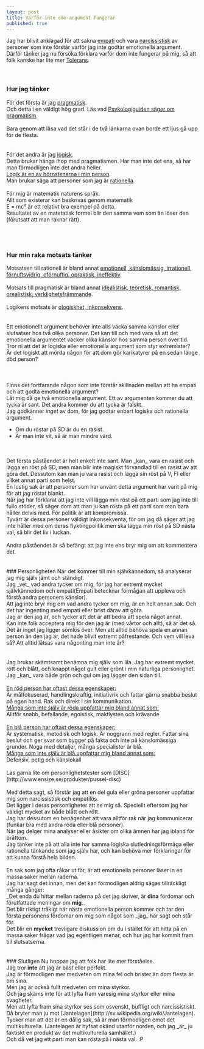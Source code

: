 ```yaml
---
layout: post
title: Varför inte emo-argument fungerar
published: true
---
```


Jag har blivit anklagad för att sakna [empati](http://sv.wikipedia.org/wiki/Empati) och vara [narcissistisk](http://sv.wikipedia.org/wiki/Narcissistisk_personlighetsst%C3%B6rning) av personer som inte förstår varför jag inte godtar emotionella argument. 
Därför tänker jag nu försöka förklara varför dom inte fungerar på mig, så att folk kanske har lite mer [Tolerans](http://dogshittaco.github.io/Tolerance/).<br/>
<br/>
<br/>
### Hur jag tänker
För det första är jag [pragmatisk](http://sv.wiktionary.org/wiki/pragmatisk).<br/>
Och detta i en väldigt hög grad. Läs vad [Psykologiguiden säger om pragmatism](http://www.psykologiguiden.se/www/pages/?Lookup=pragmatism).<br/>
<br/>
Bara genom att läsa vad det står i de två länkarna ovan borde ett ljus gå upp för de flesta.<br/>
<br/>
<br/>
För det andra är jag [logisk](http://sv.wiktionary.org/wiki/logisk).<br/>
Detta brukar hänga ihop med pragmatismen. Har man inte det ena, så har man förmodligen inte det andra heller.<br/>
[Logik är en av hörnstenarna i min person](http://sv.wikipedia.org/wiki/Logik).<br/>
Man brukar säga att personer som jag är [rationella](http://g3.spraakdata.gu.se/saob/show.phtml?filenr=1/206/205.html).<br/>
<br/>
För mig är matematik naturens språk.<br />
Allt som existerar kan beskrivas genom matematik<br/>
E = mc² är ett relativt bra exempel på detta.<br/>
Resultatet av en matetatisk formel blir den samma vem som än löser den (förutsatt att man räknar rätt).<br/>
<br />
<br/>
<br/>
### Hur min raka motsats tänker
Motsatsen till rationell är bland annat [emotionell, känslomässig, irrationell, förnuftsvidrig, oförnuftig, opraktisk, ineffektiv](http://antonym.se/rationell).<br/>
<br/>
Motsats till pragmatisk är bland annat [idealistisk, teoretisk, romantisk, orealistisk, verklighetsfrämmande](http://antonym.se/pragmatisk).<br/>
<br/>
Logikens motsats är [ologiskhet, inkonsekvens](http://antonym.se/logik).<br/>
<br/>
<br/>
Ett emotionellt argument behöver inte alls väcka samma känslor eller slutsatser hos två olika personer. Det kan till och med vara så att det emotionella argumentet väcker olika känslor hos samma person över tid.<br/>
Tror ni att det är logiska eller emotionella argument som styr extremister?<br/>
Är det logiskt att mörda någon för att dom gör karikatyrer på en sedan länge död person?<br/>
<br/>
<br/>
<br/>
Finns det fortfarande någon som inte förstår skillnaden mellan att ha empati och att godta emotionella argument?<br />
Låt mig då ge två emotionella argument. Ett av argumenten kommer du att tycka är sant. Det andra kommer du att tycka är falskt. <br/>
Jag godkänner _inget_ av dom, för jag godtar enbart logiska och rationella argument.<br/>
<ul>
<li>
Om du röstar på SD är du en rasist.<br/>
</li>
<li>
Är man inte vit, så är man mindre värd.<br/>
</li>
</ul>
<br/>
<br/>
Det första påståendet är helt enkelt inte sant. Man _kan_ vara en rasist och lägga en röst på SD, men man blir inte magiskt förvandlad till en rasist av att göra det. Dessutom kan man ju vara rasist och lägga sin röst på V, FI eller vilket annat parti som helst.<br/>
En lustig sak är att personer som har använt detta argument har varit på mig för att jag röstat blankt.<br/>
När jag har förklarat att jag inte vill lägga min röst på ett parti som jag inte till fullo stöder, så säger dom att man ju kan rösta på ett parti som man bara håller delvis med. För politik är att kompromissa.<br/>
Tyvärr är dessa personer väldigt inkonsekventa, för om jag då säger att jag inte håller med om deras flyktingpolitik men ska lägga min röst på SD nästa val, så blir det liv i luckan.<br/>
<br/>
Andra påståendet är så befängt att jag inte ens bryr mig om att kommentera det.<br />
<br/>
<br/>
### Personligheten
När det kommer till min självkännedom, så analyserar jag mig själv jämt och ständigt.<br/>
Jag _vet_ vad andra tycker om mig, för jag har extremt mycket självkännedom och empati(Empati betecknar förmågan att uppleva och förstå andra personers känslor).<br/>
Att jag inte bryr mig om vad andra tycker om mig, är en helt annan sak. Och det har ingenting med empati eller brist därav att göra.<br/>
Jag är den jag är, och tycker att det är att bedra att spela något annat.<br/>
Kan inte folk acceptera mig för den jag är (med vårtor och allt), så är det så.<br />
Det är inget jag ligger sömlös över. Men att alltid behöva spela en annan person än den jag är, det hade blivit extremt påfrestande. Och vem vill leva så? Att alltid låtsas vara någonting man inte är?<br />
<br />
<br/>
Jag brukar skämtsamt benämna mig själv som lila. Jag har extremt mycket rött och blått, och knappt något gult eller grönt i min naturliga personlighet. Jag _kan_ vara både grön och gul om jag lägger den sidan till.<br/>
<br/>
<u>En röd person har oftast dessa egenskaper:</u><br/>
Är målfokuserad, handlingskraftig, initiativrik och fattar gärna snabba beslut på egen hand. Rak och direkt i sin kommunikation.<br/>
<u>Många som inte själv är röda uppfattar mig bland annat som:</u><br/>
Alltför snabb, befallande, egoistisk, maktlysten och krävande<br/>
<br/>
<u>En blå person har oftast dessa egenskaper:</u><br/>
Är systematisk, metodisk och logisk. Är noggrann med regler. Fattar sina beslut och ger svar som bygger på fakta och inte på känslomässiga grunder. Noga med detaljer, många specialister är blå.<br/>
<u>Många som inte själv är blå uppfattar mig bland annat som:</u><br/>
Defensiv, petig och känslokall<br/>
<br/>
Läs gärna lite om personlighetstester som [DISC](http://www.ensize.se/produkter/pussel-disc)<br/>
<br/>
Med detta sagt, så förstår jag att en del gula eller gröna personer uppfattar mig som narcissistisk och empatilös. <br/>
Det ligger i deras personligheter att se mig så. Speciellt eftersom jag har väldigt mycket av både blått och rött.<br/>
Jag har dessutom en benägenhet att vara alltför rak när jag kommunicerar (funkar bra med andra röda eller blå personer). <br/>
När jag delger mina analyser eller åsikter om olika ämnen har jag ibland för bråttom.<br/>
Jag tänker inte på att alla inte har samma logiska slutledningsförmåga eller rationella tänkande som jag själv har, och kan behöva mer förklaringar för att kunna förstå hela bilden.<br/>
<br/>
En sak som jag ofta råkar ut för, är att emotionella personer läser in en massa saker mellan raderna. <br/>
Jag har sagt det innan, men det kan förmodligen aldrig sägas tillräckligt många gånger:<br/>
_Det enda du hittar mellan raderna på det jag skriver, är <b>dina</b> fördomar och förutfattade meningar om <b>mig</b>._<br/>
Det blir riktigt tråkigt när nästa emotionella person kommer och tar den första personens fördomar om mig som något som _jag_ har sagt och står för.<br/>
Det blir en <b>mycket</b> trevligare diskussion om du i stället för att hitta på en massa saker frågar vad jag egentligen menar, och hur jag har kommit fram till slutsatserna.<br/>
<br/>
<br/>
### Slutligen
Nu hoppas jag att folk har lite mer förståelse. <br/>
Jag tror <b>inte</b> att jag är bäst eller perfekt. <br/>
Jag är förmodligen mer medveten om mina fel och brister än dom flesta är om sina.<br/>
Men jag är också fullt medveten om mina styrkor.<br/>
Och jag skäms inte för att lyfta fram varesig mina styrkor eller mina svagheter.<br/>
Men att lyfta fram sina styrkor ses som osvenskt, buffligt och narcissistiskt. Då bryter man ju mot [Jantelagen](http://sv.wikipedia.org/wiki/Jantelagen).<br/>
Tycker man att det är en dålig sak, så är man förmodligen emot det multikulturella. (Jantelagen är hyfsat okänd utanför norden, och jag _är_ ju faktiskt en produkt av det multikulturella samhället.)<br/> 
Och då vet jag ett parti man kan rösta på i nästa val. :P 
